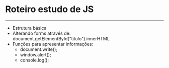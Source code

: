 # Roteiro estudo de JS
---

- Estrutura básica
- Alterando forms através de: document.getElementById("titulo").innerHTML
- Funções para apresentar informações:
   - document.write();
   - window.alert();
   - console.log();